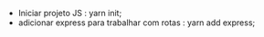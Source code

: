 


* Iniciar projeto JS                         :    yarn init;
* adicionar express para trabalhar com rotas :   yarn add express;



